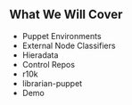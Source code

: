 ## What We Will Cover

  - Puppet Environments
  - External Node Classifiers
  - Hieradata
  - Control Repos
  - r10k
  - librarian-puppet
  - Demo
